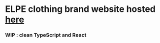 # ELPE clothing brand website hosted [here](https://www.elpe-clothing.com/)
  
### WIP : clean TypeScript and React
